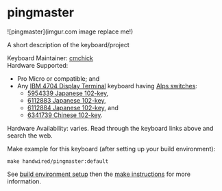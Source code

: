 # pingmaster

![pingmaster](imgur.com image replace me!)

A short description of the keyboard/project

Keyboard Maintainer: [cmchick](https://github.com/cmchick)  
Hardware Supported:
* Pro Micro or compatible; and
* Any [IBM 4704 Display Terminal](http://kishy.ca/?p=648) keyboard having [Alps switches](https://deskthority.net/wiki/Alps_SKCC_Green):
  * [5954339 Japanese 102-key](http://deskthority.net/post87127.html#p87127),
  * [6112883 Japanese 102-key](http://geekhack.org/index.php?topic=52888.msg1194489#msg1194489),
  * [6112884 Japanese 102-key](http://geekhack.org/index.php?topic=50437.msg1193047#msg1193047), and
  * [6341739 Chinese 102-key](http://geekhack.org/index.php?topic=52888.msg1176566#msg1176566).

Hardware Availability: varies. Read through the keyboard links above and search the web.

Make example for this keyboard (after setting up your build environment):

    make handwired/pingmaster:default

See [build environment setup](https://docs.qmk.fm/build_environment_setup.html) then the [make instructions](https://docs.qmk.fm/make_instructions.html) for more information.
